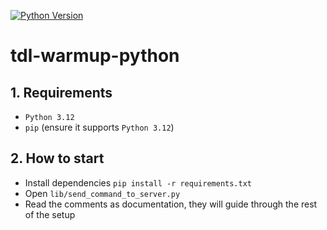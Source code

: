 [![Python Version](http://img.shields.io/badge/Python-3.7-blue.svg)](https://www.python.org/downloads/release/python-370/)

# tdl-warmup-python


## 1. Requirements

- `Python 3.12`
- `pip` (ensure it supports `Python 3.12`)


## 2. How to start

- Install dependencies `pip install -r requirements.txt`
- Open `lib/send_command_to_server.py`
- Read the comments as documentation, they will guide through the rest of the setup
